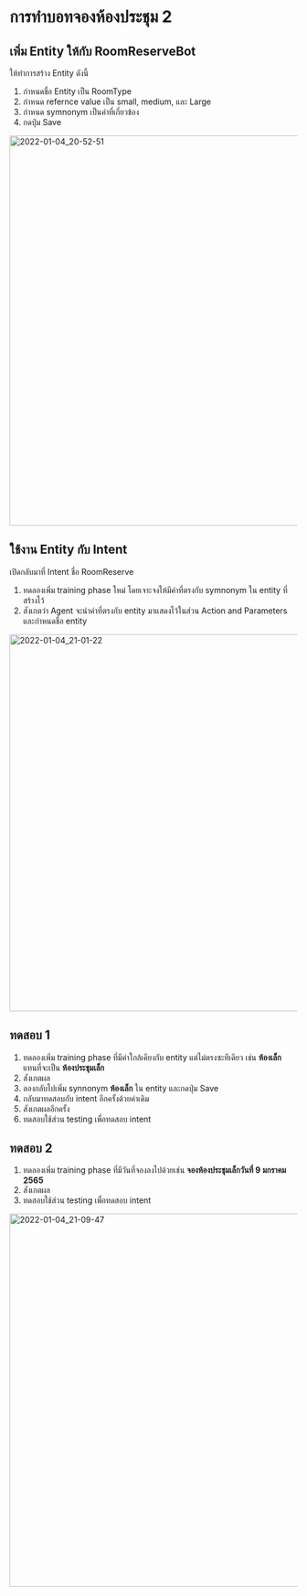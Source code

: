 
# การทำบอทจองห้องประชุม 2

## เพิ่ม Entity ให้กับ RoomReserveBot 

ให้ทำการสร้าง Entity ดังนี้

1. กำหนดชื่อ Entity เป็น RoomType
2. กำหนด refernce value เป็น small, medium, และ Large
3. กำหนด symnonym เป็นคำที่เกี่ยวข้อง
4. กดปุ่ม Save

<img width="683" alt="2022-01-04_20-52-51" src="https://user-images.githubusercontent.com/85179/148069273-c0fc75c2-4d9e-45a9-a72a-be3b87d38ebe.png">

## ใช้งาน Entity กับ Intent

เปิดกลับมาที่ Intent ชื่อ RoomReserve

1. ทดลองเพิ่ม training phase ใหม่ โดยเจาะจงให้มีคำที่ตรงกับ symnonym ใน entity ที่สร้างไว้
2. สังเกตว่า Agent จะนำคำที่ตรงกับ entity มาแสดงไว้ในส่วน Action and Parameters และกำหนดชื่อ entity

<img width="660" alt="2022-01-04_21-01-22" src="https://user-images.githubusercontent.com/85179/148070370-842addac-c816-439f-86e2-88282364a994.png">

## ทดสอบ 1

1. ทดลองเพิ่ม training phase ที่มีคำใกล้เคียงกับ entity แต่ไม่ตรงซะทีเดียว เช่น **ห้องเล็ก** แทนที่จะเป็น **ห้องประชุมเล็ก**
2. สังเกตผล
3. ลองกลับไปเพิ่ม synnonym **ห้องเล็ก** ใน entity และกดปุ่ม Save
4. กลับมาทดสอบกับ intent อีกครั้งด้วยคำเดิม
5. สังเกตผลอีกครั้ง
6. ทดสอบใช้ส่วน testing เพื่อทดสอบ intent

## ทดสอบ 2

1. ทดลองเพิ่ม training phase ที่มีวันที่จองลงไปด้วยเช่น **จองห้องประชุมเล็กวันที่ 9 มกราคม 2565**
2. สังเกตผล
3. ทดสอบใช้ส่วน testing เพื่อทดสอบ intent

<img width="653" alt="2022-01-04_21-09-47" src="https://user-images.githubusercontent.com/85179/148071412-55968aee-d64f-4b53-bd98-6bd3c476ff41.png">
